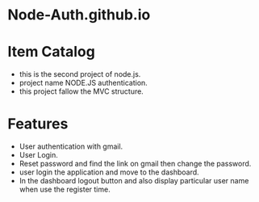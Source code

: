 # Node-Auth.github.io

# Item Catalog

- this is the second project of node.js.
- project name NODE.JS authentication.
- this project fallow the MVC structure.

# Features

- User authentication with gmail.
- User Login.
- Reset password and find the link on gmail then change the password.
- user login the application and move to the dashboard.
- In the dashboard logout button and also display particular user name when use the register     time.
